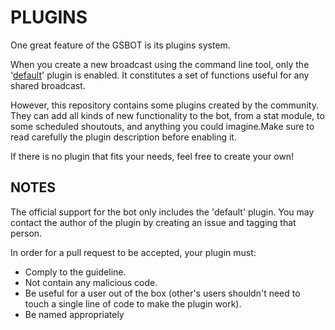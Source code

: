 PLUGINS
=======

One great feature of the GSBOT is its plugins system.

When you create a new broadcast using the command line tool, only the '[default](./default)' plugin is enabled. It constitutes a set of functions useful for any shared broadcast.


However, this repository contains some plugins created by the community. They can add all kinds of new functionality to the bot, from a stat module, to some scheduled shoutouts, and anything you could imagine.Make sure to read carefully the plugin description before enabling it.

If there is no plugin that fits your needs, feel free to create your own!

NOTES
-----

The official support for the bot only includes the 'default' plugin. You may contact the author of the plugin by creating an issue and tagging that person.

In order for a pull request to be accepted, your plugin must:
* Comply to the guideline.
* Not contain any malicious code.
* Be useful for a user out of the box (other's users shouldn't need to touch a single line of code to make the plugin work).
* Be named appropriately
